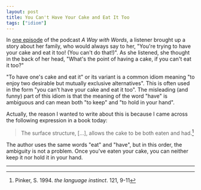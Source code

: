 ```yaml
---
layout: post
title: You Can't Have Your Cake and Eat It Too
tags: ["idiom"]
---
```


In [one episode](https://www.waywordradio.org/love-bites/) of the podcast *A Way with Words*, a listener brought up a story about her family, who would always say to her, "You're trying to have your cake and eat it too! (You can't do that!)". As she listened, she thought in the back of her head, "What's the point of having a cake, if you can't eat it too?"

"To have one's cake and eat it" or its variant is a common idiom meaning "to enjoy two desirable but mutually exclusive alternatives". This is often used in the form "you can't have your cake and eat it too". The misleading (and funny) part of this idiom is that the meaning of the word "have" is ambiguous and can mean both "to keep" and "to hold in your hand".

Actually, the reason I wanted to write about this is because I came across the following expression in a book today:

> The surface structure, [...], allows the cake to be both eaten and had.[^quote]

The author uses the same words "eat" and "have", but in this order, the ambiguity is not a problem. Once you've eaten your cake, you can neither keep it nor hold it in your hand.

---
[^quote]: Pinker, S. 1994. *the language instinct*. 121, 9-11
